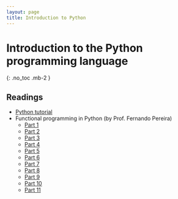 ```yaml
---
layout: page
title: Introduction to Python
---
```


# Introduction to the Python programming language
{: .no_toc .mb-2 }

<!-- - TOC -->
<!-- {:toc} -->

## Readings

- [Python tutorial](http://docs.python.org/tutorial/)
- Functional programming in Python (by Prof. Fernando Pereira)
  - [Part 1](https://youtu.be/6ZLWIN2KHa8)
  - [Part 2](https://youtu.be/edsBGQBx7CM)
  - [Part 3](https://youtu.be/IQkKe2nRrWw)
  - [Part 4](https://youtu.be/7UJXHfweD_Q)
  - [Part 5](https://youtu.be/z2vWwmvk2A8)
  - [Part 6](https://youtu.be/8DN3rOVGp0M)
  - [Part 7](https://youtu.be/qCUqA7D5lhQ)
  - [Part 8](https://youtu.be/f2aoMeYv4k8)
  - [Part 9](https://youtu.be/hFfpkeYKn4Q)
  - [Part 10](https://youtu.be/7TRrSDlMaK8)
  - [Part 11](https://youtu.be/6prvdwdrhDo)
